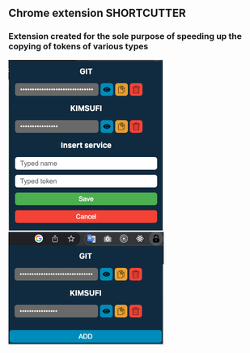 ## Chrome extension SHORTCUTTER

### Extension created for the sole purpose of speeding up the copying of tokens of various types

![alt text](https://github.com/markuz899/RapidShortcut/blob/master/images/pic1.png?raw=true)
![alt text](https://github.com/markuz899/RapidShortcut/blob/master/images/pic2.png?raw=true)
